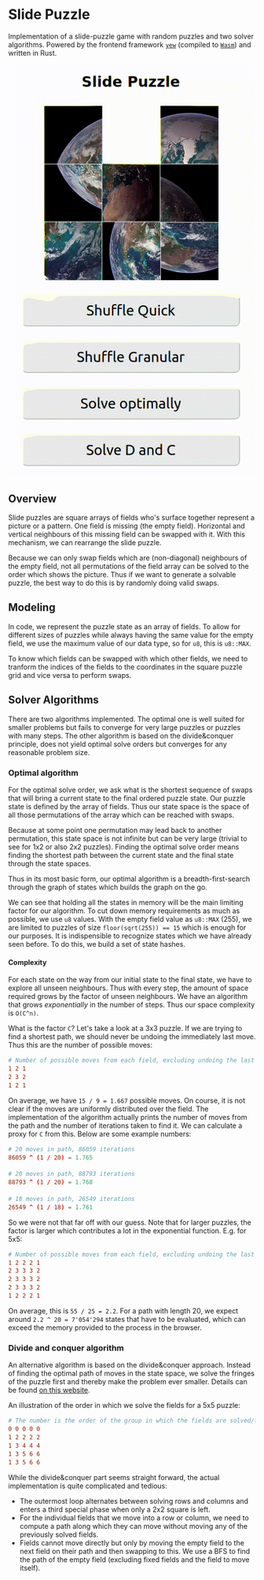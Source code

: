 # Slide Puzzle

Implementation of a slide-puzzle game with random puzzles and two solver
algorithms. Powered by the frontend framework [`yew`][yew] (compiled to
[`Wasm`][wasm]) and written in Rust.

![Example](./assets/slide_puzzle.gif)

## Overview

Slide puzzles are square arrays of fields who's surface together represent a
picture or a pattern. One field is missing (the empty field). Horizontal and
vertical neighbours of this missing field can be swapped with it. With this
mechanism, we can rearrange the slide puzzle.

Because we can only swap fields which are (non-diagonal) neighbours of the empty
field, not all permutations of the field array can be solved to the order which
shows the picture. Thus if we want to generate a solvable puzzle, the best way
to do this is by randomly doing valid swaps.

## Modeling

In code, we represent the puzzle state as an array of fields. To allow for
different sizes of puzzles while always having the same value for the empty
field, we use the maximum value of our data type, so for `u8`, this is
`u8::MAX`.

To know which fields can be swapped with which other fields, we need to tranform
the indices of the fields to the coordinates in the square puzzle grid and vice
versa to perform swaps.

## Solver Algorithms

There are two algorithms implemented. The optimal one is well suited for smaller
problems but fails to converge for very large puzzles or puzzles with many
steps. The other algorithm is based on the divide&conquer principle, does not
yield optimal solve orders but converges for any reasonable problem size.

### Optimal algorithm

For the optimal solve order, we ask what is the shortest sequence of swaps that
will bring a current state to the final ordered puzzle state. Our puzzle state
is defined by the array of fields. Thus our state space is the space of all
those permutations of the array which can be reached with swaps.

Because at some point one permutation may lead back to another permutation, this
state space is not infinite but can be very large (trivial to see for 1x2 or
also 2x2 puzzles). Finding the optimal solve order means finding the shortest
path between the current state and the final state through the state spaces.

Thus in its most basic form, our optimal algorithm is a breadth-first-search
through the graph of states which builds the graph on the go.

We can see that holding all the states in memory will be the main limiting
factor for our algorithm. To cut down memory requirements as much as possible,
we use `u8` values. With the empty field value as `u8::MAX` (255), we are
limited to puzzles of size `floor(sqrt(255)) == 15` which is enough for our
purposes. It is indispensible to recognize states which we have already seen
before. To do this, we build a set of state hashes.

#### Complexity

For each state on the way from our initial state to the final state, we have to
explore all unseen neighbours. Thus with every step, the amount of space
required grows by the factor of unseen neighbours. We have an algorithm that
grows _exponentially_ in the number of steps. Thus our space complexity is
`O(C^n)`.

What is the factor `C`? Let's take a look at a 3x3 puzzle. If we are trying to
find a shortest path, we should never be undoing the immediately last move.
Thus this are the number of possible moves:

```conf
# Number of possible moves from each field, excluding undoing the last move
1 2 1
2 3 2
1 2 1
```

On average, we have `15 / 9 = 1.667` possible moves. On course, it is not clear
if the moves are uniformly distributed over the field. The implementation of the
algorithm actually prints the number of moves from the path and the number of
iterations taken to find it. We can calculate a proxy for `C` from this. Below
are some example numbers:

```conf
# 20 moves in path, 86059 iterations
86059 ^ (1 / 20) = 1.765

# 20 moves in path, 88793 iterations
88793 ^ (1 / 20) = 1.768

# 18 moves in path, 26549 iterations
26549 ^ (1 / 18) = 1.761
```

So we were not that far off with our guess. Note that for larger puzzles, the
factor is larger which contributes a lot in the exponential function. E.g. for
5x5:

```conf
# Number of possible moves from each field, excluding undoing the last move
1 2 2 2 1
2 3 3 3 2
2 3 3 3 2
2 3 3 3 2
1 2 2 2 1
```

On average, this is `55 / 25 = 2.2`. For a path with length 20, we expect around
`2.2 ^ 20 = 7'054'294` states that have to be evaluated, which can exceed the
memory provided to the process in the browser.

### Divide and conquer algorithm

An alternative algorithm is based on the divide&conquer approach. Instead of
finding the optimal path of moves in the state space, we solve the fringes of
the puzzle first and thereby make the problem ever smaller. Details can be found
[on this website][d_and_c_algorithm_explained].

An illustration of the order in which we solve the fields for a 5x5 puzzle:

```conf
# The number is the order of the group in which the fields are solved/fixed
0 0 0 0 0
1 2 2 2 2
1 3 4 4 4
1 3 5 6 6
1 3 5 6 6
```

While the divide&conquer part seems straight forward, the actual implementation
is quite complicated and tedious:

- The outermost loop alternates between solving rows and columns and enters a
  third special phase when only a 2x2 square is left.
- For the individual fields that we move into a row or column, we need to
  compute a path along which they can move without moving any of the previously
  solved fields.
- Fields cannot move directly but only by moving the empty field to the next
  field on their path and then swapping to this. We use a BFS to find the path
  of the empty field (excluding fixed fields and the field to move itself).

[d_and_c_algorithm_explained]: https://www.kopf.com.br/kaplof/how-to-solve-any-slide-puzzle-regardless-of-its-size/
[yew]: https://yew.rs/
[wasm]: https://webassembly.org/
